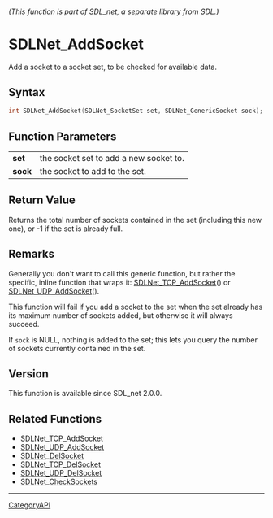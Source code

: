 ###### (This function is part of SDL_net, a separate library from SDL.)
# SDLNet_AddSocket

Add a socket to a socket set, to be checked for available data.

## Syntax

```c
int SDLNet_AddSocket(SDLNet_SocketSet set, SDLNet_GenericSocket sock);

```

## Function Parameters

|              |                                        |
| ------------ | -------------------------------------- |
| **set**      | the socket set to add a new socket to. |
| **sock**     | the socket to add to the set.          |

## Return Value

Returns the total number of sockets contained in the set (including this
new one), or -1 if the set is already full.

## Remarks

Generally you don't want to call this generic function, but rather the
specific, inline function that wraps it:
[SDLNet_TCP_AddSocket](SDLNet_TCP_AddSocket.md)() or
[SDLNet_UDP_AddSocket](SDLNet_UDP_AddSocket.md)().

This function will fail if you add a socket to the set when the set already
has its maximum number of sockets added, but otherwise it will always
succeed.

If `sock` is NULL, nothing is added to the set; this lets you query the
number of sockets currently contained in the set.

## Version

This function is available since SDL_net 2.0.0.

## Related Functions

* [SDLNet_TCP_AddSocket](SDLNet_TCP_AddSocket.md)
* [SDLNet_UDP_AddSocket](SDLNet_UDP_AddSocket.md)
* [SDLNet_DelSocket](SDLNet_DelSocket.md)
* [SDLNet_TCP_DelSocket](SDLNet_TCP_DelSocket.md)
* [SDLNet_UDP_DelSocket](SDLNet_UDP_DelSocket.md)
* [SDLNet_CheckSockets](SDLNet_CheckSockets.md)

----
[CategoryAPI](CategoryAPI.md)

